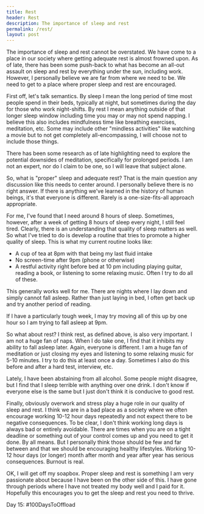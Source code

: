 ```yaml
---
title: Rest
header: Rest
description: The importance of sleep and rest
permalink: /rest/
layout: post
---
```


The importance of sleep and rest cannot be overstated. We have come to a place in our society where getting adequate rest is almost frowned upon. As of late, there has been some push-back to what has become an all-out assault on sleep and rest by everything under the sun, including work. However, I personally believe we are far from where we need to be. We need to get to a place where proper sleep and rest are encouraged.

First off, let's talk semantics. By sleep I mean the long period of time most people spend in their beds, typically at night, but sometimes during the day for those who work night-shifts. By rest I mean anything outside of that longer sleep window including time you may or may not spend napping. I believe this also includes mindfulness time like breathing exercises, meditation, etc. Some may include other "mindless activities" like watching a movie but to not get completely all-encompassing, I will choose not to include those things.

There has been some research as of late highlighting need to explore the potential downsides of meditation, specifically for prolonged periods. I am not an expert, nor do I claim to be one, so I will leave that subject alone.

So, what is "proper" sleep and adequate rest? That is the main question any discussion like this needs to center around. I personally believe there is no right answer. If there is anything we've learned in the history of human beings, it's that everyone is different. Rarely is a one-size-fits-all approach appropriate.

For me, I've found that I need around 8 hours of sleep. Sometimes, however, after a week of getting 8 hours of sleep every night, I still feel tired. Clearly, there is an understanding that quality of sleep matters as well. So what I've tried to do is develop a routine that tries to promote a higher quality of sleep. This is what my current routine looks like:

<ul>
  <li>A cup of tea at 8pm with that being my last fluid intake</li>
  <li>No screen-time after 9pm (phone or otherwise)</li>
  <li>A restful activity right before bed at 10 pm including playing guitar, reading a book, or listening to some relaxing music. Often I try to do all of these.</li>
</ul>

This generally works well for me. There are nights where I lay down and simply cannot fall asleep. Rather than just laying in bed, I often get back up and try another period of reading.

If I have a particularly tough week, I may try moving all of this up by one hour so I am trying to fall asleep at 9pm.

So what about rest? I think rest, as defined above, is also very important. I am not a huge fan of naps. When I do take one, I find that it inhibits my ability to fall asleep later. Again, everyone is different. I am a huge fan of meditation or just closing my eyes and listening to some relaxing music for 5-10 minutes. I try to do this at least once a day. Sometimes I also do this before and after a hard test, interview, etc.

Lately, I have been abstaining from all alcohol. Some people might disagree, but I find that I sleep terrible with anything over one drink. I don't know if everyone else is the same but I just don't think it is conducive to good rest.

Finally, obviously overwork and stress play a huge role in our quality of sleep and rest. I think we are in a bad place as a society where we often encourage working 10-12 hour days repeatedly and not expect there to be negative consequences. To be clear, I don't think working long days is always bad or entirely avoidable. There are times when you are on a tight deadline or something out of your control comes up and you need to get it done. By all means. But I personally think those should be few and far between and that we should be encouraging healthy lifestyles. Working 10-12 hour days (or longer) month after month and year after year has serious consequences. Burnout is real.

OK, I will get off my soapbox. Proper sleep and rest is something I am very passionate about because I have been on the other side of this. I have gone through periods where I have not treated my body well and I paid for it. Hopefully this encourages you to get the sleep and rest you need to thrive.

Day 15: #100DaysToOffload
